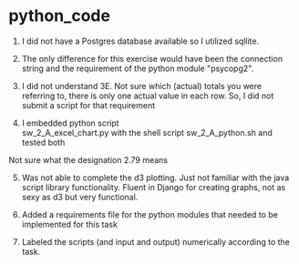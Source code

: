 # python_code


1. I did not have a Postgres database available so I utilized
sqllite.

2. The only difference for this exercise would have been the
connection string and the requirement of the 
python module "psycopg2".

3. I did not understand 3E.
Not sure which (actual) totals you were referring to, there
is only one actual value in each row.
So, I did not submit a script for that requirement

4. I embedded python script   
sw_2_A_excel_chart.py
with the shell script
sw_2_A_python.sh
and tested both

Not sure what the designation 2.79 means

5. Was not able to complete the d3 plotting.  Just not familiar with the
java script library functionality.
Fluent in Django for creating graphs, not as sexy as d3 but very functional.

6. Added a requirements file for the python modules that needed to be implemented for this task

7. Labeled the scripts (and input and output) numerically according to the task.
